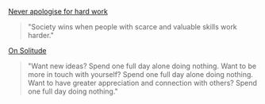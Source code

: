 [Never apologise for hard work](https://theescapeartist.me/2021/07/04/never-apologise-for-hard-work/?utm_source=pocket_mylist)

> "Society wins when people with scarce and valuable skills work harder."

[On Solitude](https://eriktorenberg.substack.com/p/on-solitude)

> "Want new ideas? Spend one full day alone doing nothing. Want to be more in touch with yourself? Spend one full day alone doing nothing. Want to have greater appreciation and connection with others? Spend one full day doing nothing."
